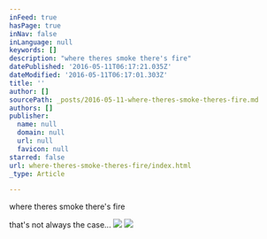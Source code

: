 ```yaml
---
inFeed: true
hasPage: true
inNav: false
inLanguage: null
keywords: []
description: "where theres smoke there's fire"
datePublished: '2016-05-11T06:17:21.035Z'
dateModified: '2016-05-11T06:17:01.303Z'
title: ''
author: []
sourcePath: _posts/2016-05-11-where-theres-smoke-theres-fire.md
authors: []
publisher:
  name: null
  domain: null
  url: null
  favicon: null
starred: false
url: where-theres-smoke-theres-fire/index.html
_type: Article

---
```

where theres smoke there's fire

that's not always the case...
![](https://the-grid-user-content.s3-us-west-2.amazonaws.com/f068cf4c-e51a-4ace-84fa-6478d0d4d80c.jpg)
![](https://the-grid-user-content.s3-us-west-2.amazonaws.com/c28126b7-186a-4445-9397-bea9d3dd150c.jpg)